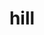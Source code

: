 ---
title: hill
github: https://github.com/hill
mode: light
transition: 1s
score: 85.7
archetype:
- Innovative
---